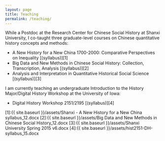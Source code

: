 ```yaml
---
layout: page
title: Teaching
permalink: /teaching/
---
```


While a Postdoc at the Research Center for Chinese Social History at Shanxi University, I co-taught three graduate-level courses on Chinese quantitative history concepts and methods:

- A New History for a New China 1700-2000: Comparative Perspectives on Inequality [(syllabus)][1]
- Big Data and New Methods in Chinese Social History: Collection, Transcription, Analysis [(syllabus)][2]
- Analysis and Interpretation in Quantitative Historical Social Science [(syllabus)][3]

I am currently teaching an undergraduate Introduction to the History Major/Digital History Workshop at the University of Iowa:

- Digital History Workshop 2151/2195 [(syllabus)][4]

[1]:{{ site.baseurl }}/assets/Shanxi - A New History for a New China syllabus_12.docx
[2]:{{ site.baseurl }}/assets/Big Data and New Methods in Chinese Social History_12.docx
[3]:{{ site.baseurl }}/assets/Shanxi University Spring 2015 v6.docx
[4]:{{ site.baseurl }}/assets/hist2151-DH-syllabus_15.docx
